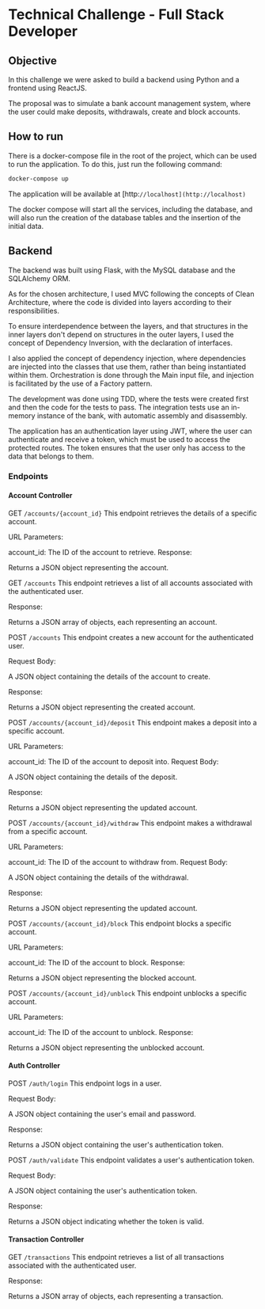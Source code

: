 # Technical Challenge - Full Stack Developer

## Objective

In this challenge we were asked to build a backend using Python and a frontend using ReactJS.

The proposal was to simulate a bank account management system, where the user could make deposits, withdrawals, create and block accounts.

## How to run

There is a docker-compose file in the root of the project, which can be used to run the application. To do this, just run the following command:

```bash
docker-compose up
```

The application will be available at [http:``//localhost](http://localhost)``

The docker compose will start all the services, including the database, and will also run the creation of the database tables and the insertion of the initial data.

## Backend

The backend was built using Flask, with the MySQL database and the SQLAlchemy ORM.

As for the chosen architecture, I used MVC following the concepts of Clean Architecture, where the code is divided into layers according to their responsibilities.

To ensure interdependence between the layers, and that structures in the inner layers don't depend on structures in the outer layers, I used the concept of Dependency Inversion, with the declaration of interfaces.

I also applied the concept of dependency injection, where dependencies are injected into the classes that use them, rather than being instantiated within them. Orchestration is done through the Main input file, and injection is facilitated by the use of a Factory pattern.

The development was done using TDD, where the tests were created first and then the code for the tests to pass. The integration tests use an in-memory instance of the bank, with automatic assembly and disassembly.

The application has an authentication layer using JWT, where the user can authenticate and receive a token, which must be used to access the protected routes. The token ensures that the user only has access to the data that belongs to them.

### Endpoints

#### Account Controller

GET ````/accounts/{account_id}````
This endpoint retrieves the details of a specific account.

URL Parameters:

account_id: The ID of the account to retrieve.
Response:

Returns a JSON object representing the account.

GET ``/accounts``
This endpoint retrieves a list of all accounts associated with the authenticated user.

Response:

Returns a JSON array of objects, each representing an account.

POST ``/accounts``
This endpoint creates a new account for the authenticated user.

Request Body:

A JSON object containing the details of the account to create.

Response:

Returns a JSON object representing the created account.

POST ``/accounts/{account_id}/deposit``
This endpoint makes a deposit into a specific account.

URL Parameters:

account_id: The ID of the account to deposit into.
Request Body:

A JSON object containing the details of the deposit.

Response:

Returns a JSON object representing the updated account.

POST ``/accounts/{account_id}/withdraw``
This endpoint makes a withdrawal from a specific account.

URL Parameters:

account_id: The ID of the account to withdraw from.
Request Body:

A JSON object containing the details of the withdrawal.

Response:

Returns a JSON object representing the updated account.

POST ``/accounts/{account_id}/block``
This endpoint blocks a specific account.

URL Parameters:

account_id: The ID of the account to block.
Response:

Returns a JSON object representing the blocked account.

POST ``/accounts/{account_id}/unblock``
This endpoint unblocks a specific account.

URL Parameters:

account_id: The ID of the account to unblock.
Response:

Returns a JSON object representing the unblocked account.

#### Auth Controller

POST ``/auth/login``
This endpoint logs in a user.

Request Body:

A JSON object containing the user's email and password.

Response:

Returns a JSON object containing the user's authentication token.

POST ``/auth/validate``
This endpoint validates a user's authentication token.

Request Body:

A JSON object containing the user's authentication token.

Response:

Returns a JSON object indicating whether the token is valid.

#### Transaction Controller

GET ``/transactions``
This endpoint retrieves a list of all transactions associated with the authenticated user.

Response:

Returns a JSON array of objects, each representing a transaction.
